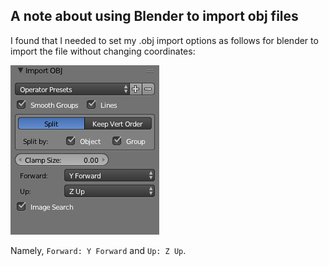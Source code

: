 ## A note about using Blender to import obj files

I found that I needed to set my .obj import options as follows for blender to
import the file without changing coordinates:

![blender-options](blender-obj-import-options.png)

Namely, `Forward: Y Forward` and `Up: Z Up`.